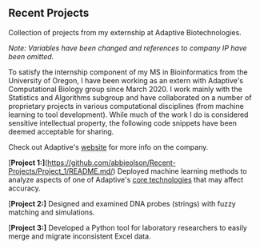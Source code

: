 ## Recent Projects
Collection of projects from my externship at Adaptive Biotechnologies.

*Note: Variables have been changed and references to company IP have been omitted.*

To satisfy the internship component of my MS in Bioinformatics from the University of Oregon, I have been working as an extern with Adaptive's Computational Biology group since March 2020. I work mainly with the Statistics and Algorithms subgroup and have collaborated on a number of proprietary projects in various computational disciplines (from machine learning to tool development). While much of the work I do is considered sensitive intellectual property, the following code snippets have been deemed acceptable for sharing.

Check out Adaptive's [website](https://www.adaptivebiotech.com/) for more info on the company.

[**Project 1:]**(https://github.com/abbieolson/Recent-Projects/Project_1/README.md/) Deployed machine learning methods to analyze aspects of one of Adaptive's [core technologies](https://www.clonoseq.com/) that may affect accuracy.

[**Project 2:]** Designed and examined DNA probes (strings) with fuzzy matching and simulations.

[**Project 3:]** Developed a Python tool for laboratory researchers to easily merge and migrate inconsistent Excel data.
